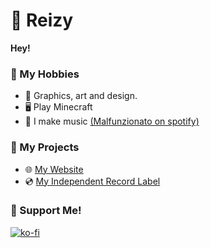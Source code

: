 # 🥤  Reizy
**Hey!**
  
### 🏓 My Hobbies 
- 🎨 Graphics, art and design.
- 🖥 Play Minecraft
- 🎵 I make music [(Malfunzionato on spotify)](https://l.malfunzionatomusic.eu/spotify)

### 🔧 My Projects
- 🌐 [My Website](https://reizy.eu)
- 💿 [My Independent Record Label](https://malfunzionatorecords.com)
### 💜 Support Me!
[![ko-fi](https://ko-fi.com/img/githubbutton_sm.svg)](https://ko-fi.com/T6T5HMRIB)
